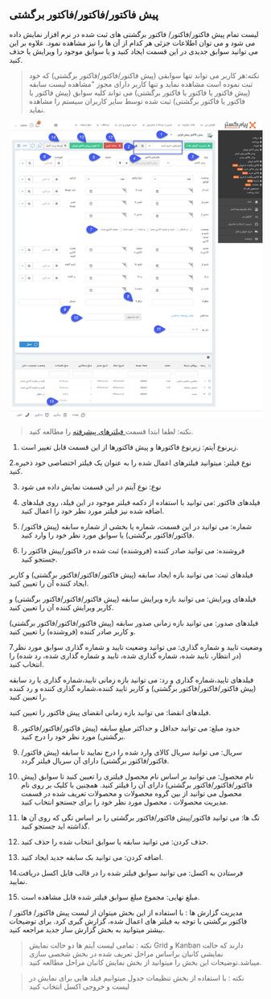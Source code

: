 ## پیش فاکتور/فاکتور/فاکتور برگشتی

لیست تمام پیش فاکتور/فاکتور/ فاکتور برگشتی های ثبت شده در نرم افزار نمایش داده می شود و می توان اطلاعات جزئی هر کدام از آن ها را نیز مشاهده نمود. علاوه بر این می توانید سوابق جدیدی در این قسمت ایجاد کنید و یا سوابق موجود را ویرایش یا حذف کنید.

> نکته:هر کاربر می تواند تنها سوابقی (پیش فاکتور/فاکتور/فاکتور برگشتی) که خود ثبت نموده است مشاهده نماید و تنها کاربر دارای مجوز "مشاهده لیست سابقه (پیش فاکتور یا فاکتور یا فاکتور برگشتی) می تواند کلیه سوابق (پیش فاکتور یا فاکتور یا فاکتور برگشتی) ثبت شده توسط سایر کاربران سیستم را مشاهده نماید.

![](PreInvoicesList.png)

> نکته: لطفا ابتدا قسمت<a href="file%3A%2F%2F%2FC%3A%5CUsers%5CH.abasi%5CDesktop%5Chelp%5Cmd%20help%5C%D9%85%D8%AF%DB%8C%D8%B1%DB%8C%D8%AA%20%D8%A7%D8%B1%D8%AA%D8%A8%D8%A7%D8%B7%20%D8%A8%D8%A7%20%D9%85%D8%B4%D8%AA%D8%B1%DB%8C%D8%A7%D9%86%5CAdvanced-filter%5CAdvanced-filter.md" target="_blank"> فیلترهای پیشرفته</a> را مطالعه کنید.


1. زیرنوع آیتم: زیرنوع فاکتورها و پیش فاکتورها از این قسمت قابل تغییر است.

2.نوع فیلتر: میتوانید فیلترهای اعمال شده را به عنوان یک فیلتر اختصاصی خود ذخیره کنید.

3. نوع: نوع آیتم در این قسمت نمایش داده می شود

4. فیلدهای فاکتور :می توانید با استفاده از دکمه فیلتر موجود در این فیلد، روی فیلدهای اضافه شده نیز فیلتر مورد نظر خود را اعمال کنید.

5. شماره: می توانید در این قسمت، شماره یا بخشی از شماره سابقه (پیش فاکتور/فاکتور/فاکتور برگشتی) یا سوابق مورد نظر خود را وارد کنید.

6. فروشنده: می توانید صادر کننده (فروشنده) ثبت شده در فاکتور/پیش فاکتور را جستجو کنید.

  فیلدهای ثبت: می توانید بازه ایجاد سابقه (پیش فاکتور/فاکتور/فاکتور برگشتی)  و کاربر ایجاد کننده آن را تعیین کنید.

  فیلدهای ویرایش: می توانید بازه ویرایش سابقه (پیش فاکتور/فاکتور/فاکتور برگشتی) و کاربر ویرایش کننده آن را تعیین کنید.

  فیلدهای صدور: می توانید بازه زمانی صدور سابقه (پیش فاکتور/فاکتور/فاکتور برگشتی) و کاربر صادر کننده (فروشنده) را تعیین کنید.

7.وضعیت تایید و شماره گذاری: می توانید وضعیت تایید و شماره گذاری سوابق مورد نظر (در انتظار، تایید شده، شماره گذاری شده، تایید و شماره گذاری شده، رد شده) را انتخاب کنید.

  فیلدهای تایید،شماره گذاری و رد: می توانید بازه زمانی تایید،شماره گذاری یا رد سابقه (پیش فاکتور/فاکتور/فاکتور برگشتی) و کاربر تایید کننده،شماره گذاری کننده و رد کننده را تعیین کنید.

  فیلدهای انقضا: می توانید بازه زمانی انقضای پیش فاکتور را تعیین کنید.

8. حدود مبلغ: می توانید حداقل و حداکثر مبلغ سابقه (پیش فاکتور/فاکتور/فاکتور برگشتی) مورد نظر خود را درج کنید.

9.  سریال: می توانید سریال کالای وارد شده را درج نمایید تا سابقه (پیش فاکتور/فاکتور/فاکتور برگشتی) دارای آن سریال فیلتر گردد.

10.  نام محصول: می توانید بر اساس نام محصول فیلتری را تعیین کنید تا سوابق (پیش فاکتور/فاکتور/فاکتور برگشتی) دارای آن را فیلتر کنید. همچنین با کلیک بر روی نام محصول می توانید از بین گروه محصولات و محصولات تعریف شده در قسمت مدیریت محصولات ، محصول مورد نظر خود را برای جستجو انتخاب کنید.

11. تگ ها: می توانید فاکتور/پیش فاکتور/فاکتور برگشتی را بر اساس تگی که روی آن ها گذاشته اید جستجو کنید.

12. حذف کردن: می توانید سابقه یا سوابق انتخاب شده را حذف کنید.

13. اضافه کردن: می توانید بک سابقه جدید ایجاد کنید.

14.فرستادن به اکسل: می توانید سوابق فیلتر شده را در قالب فایل اکسل دریافت نمایید.

15. مبلغ نهایی: مجموع مبلغ سوابق فیلتر شده قابل مشاهده است.

مدیریت گزارش ها :  با استفاده از این بخش میتوان از لیست پیش فاکتور/ فاکتور / فاکتور برگشتی با توجه به فیلتر های اعمال شده، گزارش گیری کرد. برای توضیحات بیشتر میتوانید به بخش گزارش ساز جدید مراجعه کنید.

> نکته : تمامی لیست آیتم ها دو حالت نمایش Grid و Kanban دارند که حالت نمایشی کانبان براساس مراحل تعریف شده در بخش شخصی سازی میباشد.توضیحات این بخش را میتوانید از بخش نمایش کانبان مراحل مطالعه کنید.

> نکته :  با استفاده از بخش تنظیمات جدول میتوانیم فیلد هایی برای نمایش در لیست و خروجی اکسل انتخاب کنید
